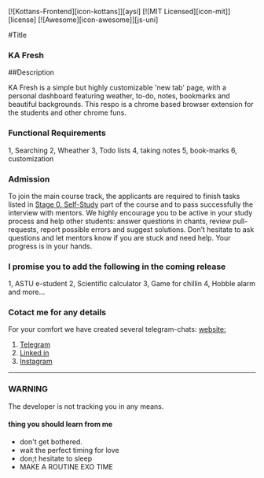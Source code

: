 [![Kottans-Frontend][icon-kottans]][aysi]
[![MIT Licensed][icon-mit]][license]
[![Awesome][icon-awesome]][js-uni]
&nbsp;&nbsp;&nbsp;&nbsp;&nbsp;&nbsp;

#Title
### KA Fresh

##Description

KA Fresh is a simple but highly customizable 'new tab' page, with a personal dashboard featuring weather, to-do, notes, bookmarks and beautiful backgrounds.
This respo is a chrome based browser extension for the students and other chrome funs.

### Functional Requirements
 1, Searching
 2, Wheather
 3, Todo lists
 4, taking notes
 5, book-marks
 6, customization

### Admission

To join the main course track, the applicants are required to finish tasks listed in [Stage 0. Self-Study](contents.md#stage-0-self-study) part of the course and to pass successfully the interview with mentors. We highly encourage you to be active in your study process and help other students: answer questions in chants, review pull-requests, report possible errors and suggest solutions. Don’t hesitate to ask questions and let mentors know if you are stuck and need help. Your progress is in your hands.

### I promise you to add the following in the coming release

1, ASTU e-student 
2, Scientific calculator
3, Game for chillin
4, Hobble alarm
    and more...

<!-- TODO: finish it up  -->
<!-- For more information take a look on [syllabus](syllabus.md) -->
 ### Cotact me for any details

For your comfort we have created several telegram-chats:
           [website: ](https://bit.ly/aysiA) 
1. [Telegram](https://t.me/aysi143) 
2. [Linked in](https://www.linkedin.com/in/aysi143/) 
3. [Instagram](https://instagrm.com/aysi143) 

---

### WARNING
 The developer is not tracking you in any means. 
 

#### thing you should learn from me

* don't get bothered.
* wait the perfect timing for love
* don;t hesitate to sleep
* MAKE A ROUTINE EXO TIME
